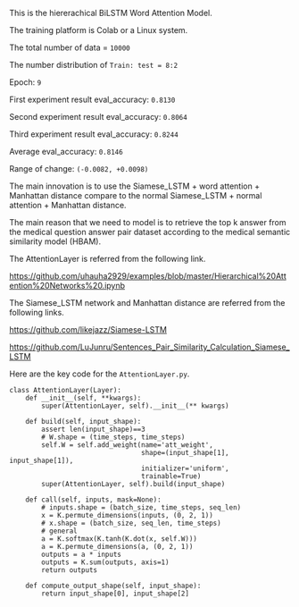 This is the hiererachical BiLSTM Word Attention Model. 

The training platform is Colab or a Linux system.

The total number of data = `10000`

The number distribution of `Train: test = 8:2`

Epoch: `9`

First experiment result eval_accuracy: `0.8130`

Second experiment result eval_accuracy: `0.8064`

Third experiment result eval_accuracy: `0.8244`

Average eval_accuracy: `0.8146`

Range of change: `(-0.0082, +0.0098)`

The main innovation is to use the Siamese_LSTM + word attention + Manhattan distance 
compare to the normal Siamese_LSTM + normal attention + Manhattan distance.

The main reason that we need to model is to retrieve the top k answer from the medical question answer pair dataset
according to the medical semantic similarity model (HBAM).


The AttentionLayer is referred from the following link.

https://github.com/uhauha2929/examples/blob/master/Hierarchical%20Attention%20Networks%20.ipynb

The Siamese_LSTM network and Manhattan distance are referred from the following links.

https://github.com/likejazz/Siamese-LSTM

https://github.com/LuJunru/Sentences_Pair_Similarity_Calculation_Siamese_LSTM

Here are the key code for the `AttentionLayer.py`.
```
class AttentionLayer(Layer):
    def __init__(self, **kwargs):
        super(AttentionLayer, self).__init__(** kwargs)
    
    def build(self, input_shape):
        assert len(input_shape)==3
        # W.shape = (time_steps, time_steps)
        self.W = self.add_weight(name='att_weight', 
                                 shape=(input_shape[1], input_shape[1]),
                                 initializer='uniform',
                                 trainable=True)
        super(AttentionLayer, self).build(input_shape)

    def call(self, inputs, mask=None):
        # inputs.shape = (batch_size, time_steps, seq_len)
        x = K.permute_dimensions(inputs, (0, 2, 1))
        # x.shape = (batch_size, seq_len, time_steps)
        # general
        a = K.softmax(K.tanh(K.dot(x, self.W)))
        a = K.permute_dimensions(a, (0, 2, 1))
        outputs = a * inputs
        outputs = K.sum(outputs, axis=1)
        return outputs

    def compute_output_shape(self, input_shape):
        return input_shape[0], input_shape[2]
```
